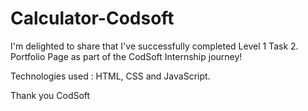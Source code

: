 # Calculator-Codsoft
I'm delighted to share that I've successfully completed Level 1 Task 2. Portfolio Page as part of the CodSoft Internship journey!

Technologies used : HTML, CSS and JavaScript.

Thank you CodSoft
